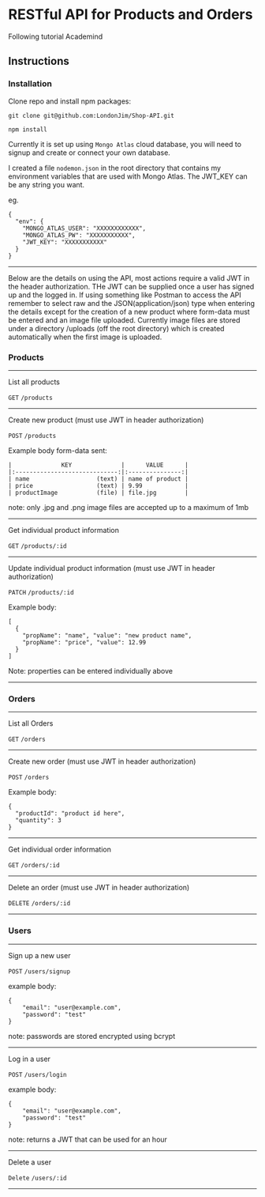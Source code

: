 # RESTful API for Products and Orders

Following tutorial Academind

## Instructions

### Installation
Clone repo and install npm packages:

`git clone git@github.com:LondonJim/Shop-API.git`

`npm install`

Currently it is set up using `Mongo Atlas` cloud database, you will need to signup and create or connect your own database.

I created a file `nodemon.json` in the root directory that contains my environment variables that are used with Mongo Atlas. The JWT_KEY can be any string you want.

eg.
```
{
  "env": {
    "MONGO_ATLAS_USER": "XXXXXXXXXXXX",
    "MONGO_ATLAS_PW": "XXXXXXXXXXX",
    "JWT_KEY": "XXXXXXXXXXX"
  }
}
```
----


Below are the details on using the API, most actions require a valid JWT in the header authorization. THe JWT can be supplied once a user has signed up and the logged in. If using something like Postman to access the API remember to select raw and the JSON(application/json) type when entering the details except for the creation of a new product where form-data must be entered and an image file uploaded. Currently image files are stored under a directory /uploads (off the root directory) which is created automatically when the first image is uploaded.

### Products

----
List all products

`GET` `/products`

----

Create new product (must use JWT in header authorization)

`POST` `/products`

Example body form-data sent:
```
|              KEY              |      VALUE      |
|:-----------------------------:|:---------------:|
| name                   (text) | name of product |
| price                  (text) | 9.99            |
| productImage           (file) | file.jpg        |
```
note: only .jpg and .png image files are accepted up to a maximum of 1mb

----
Get individual product information

`GET` `/products/:id`

----

Update individual product information (must use JWT in header authorization)

`PATCH` `/products/:id`

Example body:
```
[
  {
    "propName": "name", "value": "new product name",
    "propName": "price", "value": 12.99
  }
]
```
Note: properties can be entered individually above

----

### Orders
----

List all Orders

`GET` `/orders`

----

Create new order (must use JWT in header authorization)

`POST` `/orders`

Example body:
```
{
  "productId": "product id here",
  "quantity": 3
}
```

----

Get individual order information

`GET` `/orders/:id`

----

Delete an order (must use JWT in header authorization)

`DELETE` `/orders/:id`

----

### Users
----
Sign up a new user

`POST` `/users/signup`

example body:
```
{
    "email": "user@example.com",
    "password": "test"
}
```
note: passwords are stored encrypted using bcrypt

----

Log in a user

`POST` `/users/login`

example body:
```
{
    "email": "user@example.com",
    "password": "test"
}
```
note: returns a JWT that can be used for an hour

----

Delete a user

`Delete` `/users/:id`

----
